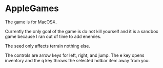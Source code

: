 # AppleGames
The game is for MacOSX.

Currently the only goal of the game is do not kill yourself and it is a sandbox game because I ran out of time to add enemies.

The seed only affects terrain nothing else.

The controls are arrow keys for left, right, and jump.
The e key opens inventory and the q key throws the selected hotbar item away from you.
